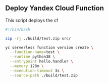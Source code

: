## Deploy Yandex Cloud Function

This script deploys the cf

```bash
#!/bin/bash

zip -rj ./build/test.zip src/

yc serverless function version create \
  --function-name=test \
  --runtime python38 \
  --entrypoint hello.handler \
  --memory 128m \
  --execution-timeout 3s \
  --source-path ./build/test.zip
```
